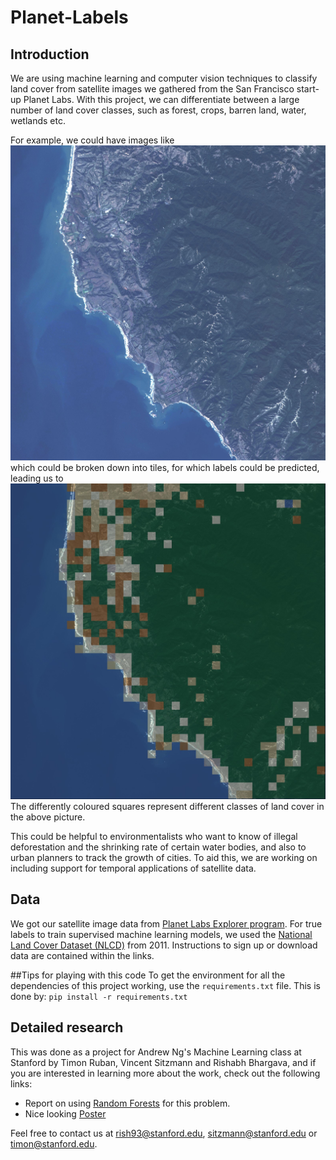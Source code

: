 # Planet-Labels

## Introduction
We are using machine learning and computer vision techniques to classify land cover from satellite images we gathered from the San Francisco start-up Planet Labs. With this project, we can differentiate between a large number of land cover classes, such as forest, crops, barren land, water, wetlands etc.

For example, we could have images like ![Original image](/img/original.jpg) which could be broken down into tiles, for which labels could be predicted, leading us to ![Predicted image](/img/predicted.jpg)
The differently coloured squares represent different classes of land cover in the above picture. 

This could be helpful to environmentalists who want to know of illegal deforestation and the shrinking rate of certain water bodies, and also to urban planners to track the growth of cities. To aid this, we are working on including support for temporal applications of satellite data. 

## Data
We got our satellite image data from [Planet Labs Explorer program](https://www.planet.com/explorers/). For true labels to train supervised machine learning models, we used the [National Land Cover Dataset (NLCD)](http://www.mrlc.gov/nlcd01_data.php) from 2011. Instructions to sign up or download data are contained within the links. 

##Tips for playing with this code
To get the environment for all the dependencies of this project working, use the `requirements.txt` file. This is done by:
`pip install -r requirements.txt`

## Detailed research
This was done as a project for Andrew Ng's Machine Learning class at Stanford by Timon Ruban, Vincent Sitzmann and Rishabh Bhargava, and if you are interested in learning more about the work, check out the following links:
* Report on using [Random Forests](http://cs229.stanford.edu/proj2015/173_report.pdf) for this problem.
* Nice looking [Poster](http://cs229.stanford.edu/proj2015/173_poster.pdf)

Feel free to contact us at rish93@stanford.edu, sitzmann@stanford.edu or timon@stanford.edu. 
